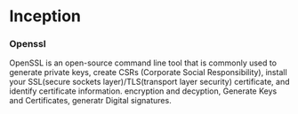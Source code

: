 # Inception

### Openssl
OpenSSL is an open-source command line tool that is commonly used to generate private keys, create CSRs (Corporate Social Responsibility), install your SSL(secure sockets layer)/TLS(transport layer security) certificate, and identify certificate information. encryption and decyption, Generate Keys and Certificates, generatr Digital signatures.
